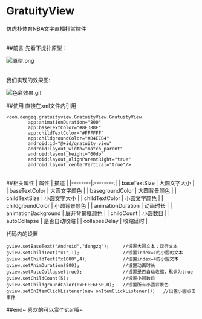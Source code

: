 # GratuityView
仿虎扑体育NBA文字直播打赏控件

</br>
##前言
先看下虎扑原型：

![原型.png](http://upload-images.jianshu.io/upload_images/2355808-52772505711f54ff.png?imageMogr2/auto-orient/strip%7CimageView2/2/w/300)

</br>
我们实现的效果图:

![色彩效果.gif](https://github.com/dengzq/GratuityView/blob/master/image/image.gif)

##使用
直接在xml文件内引用
```
<com.dengzq.gratuityview.GratuityView.GratuityView
        app:animationDuration="800"
        app:baseTextColor="#8E388E"
        app:childTextColor="#FFFFFF"
        app:childgroundColor="#B4EEB4"
        android:id="@+id/gratuity_view"
        android:layout_width="match_parent"
        android:layout_height="60dp"
        android:layout_alignParentRight="true"
        android:layout_centerVertical="true"/>
```
</br>
##相关属性
| 属性    | 描述    |
|--------|:--------:|
|     baseTextSize   |   大圆文字大小     |
|     baseTextColor   |   大圆文字颜色     |
|     basegroundColor   |   大圆背景颜色     |
|     childTextSize   |   小圆文字大小     |
|     childTextColor   |   小圆文字颜色     |
|     childgroundColor   |   小圆背景颜色     |
|     animationDuration   |   动画时长    |
|     animationBackground   |   展开背景框颜色    |
|     childCount   |   小圆数目    |
|     autoCollapse   |   是否自动收缩    |
|     collapseDelay   |   收缩延时    |

代码内的设置
```
gview.setBaseText("Android","dengzq");     //设置大圆文本；双行文本
gview.setChildText("x1",1);                //设置index=1的小圆的文本
gview.setChildText("x1000",4);             //设置index=4的小圆文本
gview.setAnimDuration(800);                //设置动画时长
gview.setAutoCollapse(true);               //设置是否自动收缩，默认为true
gview.setChildCount(5);                    //设置小圆数目
gview.setChildgroundColor(0xFFEE6E50,0);   //设置所有小圆背景色
gview.setOnItemClickListener(new onItemClickListener())   //设置小圆点击事件
```
##end~
喜欢的可以赏个star哦~
